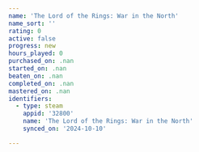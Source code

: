 ```yaml
---
name: 'The Lord of the Rings: War in the North'
name_sort: ''
rating: 0
active: false
progress: new
hours_played: 0
purchased_on: .nan
started_on: .nan
beaten_on: .nan
completed_on: .nan
mastered_on: .nan
identifiers:
  - type: steam
    appid: '32800'
    name: 'The Lord of the Rings: War in the North'
    synced_on: '2024-10-10'

---
```

